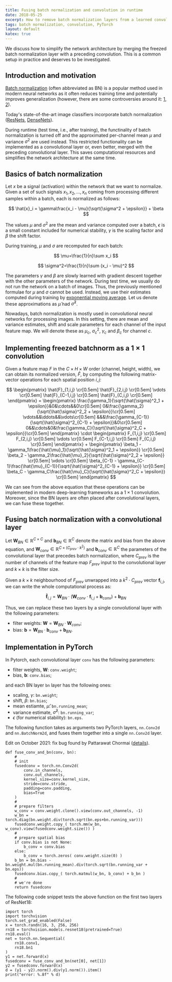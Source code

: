 ```yaml
---
title: Fusing batch normalization and convolution in runtime
date: 2018-05-25
excerpt: How to remove batch normalization layers from a learned convolutional neural network to speed up/simplify the forward pass.
tags: batch normalization, convolution, PyTorch
layout: default
katex: true
---
```


We discuss how to simplify the network architecture by merging the freezed batch normalization layer with a preceding convolution.
This is a common setup in practice and deserves to be investigated.

## Introduction and motivation

[Batch normalization](https://arxiv.org/abs/1502.03167) (often abbreviated as BN) is a popular method used in modern neural networks as it often reduces training time and potentially improves generalization
(however, there are some controversies around it: [1](https://www.reddit.com/r/MachineLearning/comments/7issby/d_training_with_batch_normalization/), [2](https://www.reddit.com/r/MachineLearning/comments/67mjuw/d_alternative_interpretation_of/)).

Today's state-of-the-art image classifiers incorporate batch normalization ([ResNets](https://arxiv.org/abs/1512.03385), [DenseNets](https://arxiv.org/abs/1608.06993)).

During runtime (test time, i.e., after training), the functinality of batch normalization is turned off and the approximated per-channel mean $\mu$ and variance $\sigma^2$ are used instead.
This restricted functionality can be implemented as a convolutional layer or, even better, merged with the preceding convolutional layer.
This saves computational resources and simplifies the network architecture at the same time.

## Basics of batch normalization

Let $x$ be a signal (activation) within the network that we want to normalize.
Given a set of such signals ${x_1, x_2, \ldots, x_n}$ coming from processing different samples within a batch,
each is normalized as follows:

$$
	\hat{x}_i = \gamma\frac{x_i - \mu}{\sqrt{\sigma^2 + \epsilon}} + \beta
$$

The values $\mu$ and $\sigma^2$ are the mean and variance computed over a batch, $\epsilon$ is a small constant included for numerical stability, $\gamma$ is the scaling factor and $\beta$ the shift factor.

During training, $\mu$ and $\sigma$ are recomputed for each batch:

$$
	\mu=\frac{1}{n}\sum x_i
$$

$$
	\sigma^2=\frac{1}{n}\sum (x_i - \mu)^2
$$

The parameters $\gamma$ and $\beta$ are slowly learned with gradient descent together with the other parameters of the network.
During test time, we usually do not run the network on a batch of images.
Thus, the previously mentioned formulae for $\mu$ and $\sigma$ cannot be used.
Instead, we use their estimates computed during training by [exponential moving average](https://en.wikipedia.org/wiki/Exponential_smoothing).
Let us denote these approximations as $\hat{\mu}$ nad $\hat{\sigma}^2$.

Nowadays, batch normalization is mostly used in convolutional neural networks for processing images.
In this setting, there are mean and variance estimates, shift and scale parameters for each channel of the input feature map.
We will denote these as $\mu_c$, $\sigma^2_c$, $\gamma_c$ and $\beta_c$ for channel $c$.

## Implementing freezed batchnorm as a $1\times 1$ convolution

Given a feature map $F$ in the $C\times H\times W$ order (channel, height, width), we can obtain its normalized version, $\hat{F}$, by computing the following matrix-vector operations for each spatial position $i, j$:

$$
	\begin{pmatrix}
		\hat{F}_{1,i,j}	\cr[0.5em]
		\hat{F}_{2,i,j}	\cr[0.5em]
		\vdots	\cr[0.5em]
		\hat{F}_{C-1,i,j}	\cr[0.5em]
		\hat{F}_{C,i,j}	\cr[0.5em]
	\end{pmatrix}
	=
	\begin{pmatrix}
		\frac{\gamma_1}{\sqrt{\hat{\sigma}^2_1 + \epsilon}}&0&\cdots&&0\cr[0.5em]
		0&\frac{\gamma_2}{\sqrt{\hat{\sigma}^2_2 + \epsilon}}\cr[0.5em]
		\vdots&&\ddots&&\vdots\cr[0.5em]
		&&&\frac{\gamma_{C-1}}{\sqrt{\hat{\sigma}^2_{C-1} + \epsilon}}&0\cr[0.5em]
		0&&\cdots&0&\frac{\gamma_C}{\sqrt{\hat{\sigma}^2_C + \epsilon}}\cr[0.5em]
	\end{pmatrix}
	\cdot
	\begin{pmatrix}
		F_{1,i,j}	\cr[0.5em]
		F_{2,i,j}	\cr[0.5em]
		\vdots	\cr[0.5em]
		F_{C-1,i,j}	\cr[0.5em]
		F_{C,i,j}	\cr[0.5em]
	\end{pmatrix}
	+
	\begin{pmatrix}
		\beta_1 - \gamma_1\frac{\hat{\mu}_1}{\sqrt{\hat{\sigma}^2_1 + \epsilon}}	\cr[0.5em]
		\beta_2 - \gamma_2\frac{\hat{\mu}_2}{\sqrt{\hat{\sigma}^2_2 + \epsilon}}	\cr[0.5em]
		\vdots	\cr[0.5em]
		\beta_{C-1} - \gamma_{C-1}\frac{\hat{\mu}_{C-1}}{\sqrt{\hat{\sigma}^2_{C-1} + \epsilon}}	\cr[0.5em]
		\beta_C - \gamma_C\frac{\hat{\mu}_C}{\sqrt{\hat{\sigma}^2_C + \epsilon}}	\cr[0.5em]
	\end{pmatrix}
$$

We can see from the above equation that these operations can be implemented in modern deep-learning frameworks as a $1\times 1$ convolution.
Moreover, since the BN layers are often placed after convolutional layers, we can fuse these together.

## Fusing batch normalization with a convolutional layer

Let $\mathbf{W}_{BN}\in\mathbb{R}^{C\times C}$ and $\mathbf{b}_{BN}\in\mathbb{R}^{C}$ denote the matrix and bias from the above equation, and $\mathbf{W}_{conv}\in\mathbb{R}^{C\times(C_{prev}\cdot k^2)}$ and $\mathbf{b}_{conv}\in\mathbb{R}^{C}$ the parameters of the convolutional layer that precedes batch normalization, where $C_{prev}$ is the number of channels of the feature map $F_{prev}$ input to the convolutional layer and $k\times k$ is the filter size.

Given a $k\times k$ neighbourhood of $F_{prev}$ unwrapped into a $k^2\cdot C_{prev}$ vector $\mathbf{f}_{i,j}$, we can write the whole computational process as:

$$
	\mathbf{\hat{f}}_{i,j}=
	\mathbf{W}_{BN}\cdot (\mathbf{W}_{conv}\cdot\mathbf{f}_{i,j} + \mathbf{b}_{conv}) + \mathbf{b}_{BN}
$$

Thus, we can replace these two layers by a single convolutional layer with the following parameters:

* filter weights: $\mathbf{W}=\mathbf{W}_{BN}\cdot \mathbf{W}_{conv}$;
* bias: $\mathbf{b}=\mathbf{W}_{BN}\cdot\mathbf{b}_{conv}+\mathbf{b}_{BN}$.

## Implementation in PyTorch

In Pytorch, each convolutional layer `conv` has the following parameters:

* filter weights, $\mathbf{W}$: `conv.weight`;
* bias, $\mathbf{b}$: `conv.bias`;

and each BN layer `bn` layer has the following ones:

* scaling, $\gamma$: `bn.weight`;
* shift, $\beta$: `bn.bias`;
* mean estiamte, $\hat{\mu}$: `bn.running_mean`;
* variance estimate, $\hat{\sigma}^2$: `bn.running_var`;
* $\epsilon$ (for numerical stability): `bn.eps`.

The following function takes as arguments two PyTorch layers, `nn.Conv2d` and `nn.BatchNorm2d`, and fuses them together into a single `nn.Conv2d` layer.

Edit on October 2021: fix bug found by Pattarawat Chormai ([details](fix.txt)).

```
def fuse_conv_and_bn(conv, bn):
	#
	# init
	fusedconv = torch.nn.Conv2d(
		conv.in_channels,
		conv.out_channels,
		kernel_size=conv.kernel_size,
		stride=conv.stride,
		padding=conv.padding,
		bias=True
	)
	#
	# prepare filters
	w_conv = conv.weight.clone().view(conv.out_channels, -1)
	w_bn = torch.diag(bn.weight.div(torch.sqrt(bn.eps+bn.running_var)))
	fusedconv.weight.copy_( torch.mm(w_bn, w_conv).view(fusedconv.weight.size()) )
	#
	# prepare spatial bias
	if conv.bias is not None:
		b_conv = conv.bias
	else:
		b_conv = torch.zeros( conv.weight.size(0) )
	b_bn = bn.bias - bn.weight.mul(bn.running_mean).div(torch.sqrt(bn.running_var + bn.eps))
	fusedconv.bias.copy_( torch.matmul(w_bn, b_conv) + b_bn )
	#
	# we're done
	return fusedconv
```

The following code snippet tests the above function on the first two layers of ResNet18:

```
import torch
import torchvision
torch.set_grad_enabled(False)
x = torch.randn(16, 3, 256, 256)
rn18 = torchvision.models.resnet18(pretrained=True)
rn18.eval()
net = torch.nn.Sequential(
	rn18.conv1,
	rn18.bn1
)
y1 = net.forward(x)
fusedconv = fuse_conv_and_bn(net[0], net[1])
y2 = fusedconv.forward(x)
d = (y1 - y2).norm().div(y1.norm()).item()
print("error: %.8f" % d)
```
